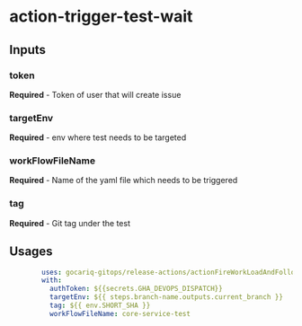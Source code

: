 # action-trigger-test-wait

## Inputs
### token
**Required** - Token of user that will create issue
### targetEnv
**Required** - env where test needs to be targeted
### workFlowFileName
**Required** - Name of the yaml file which needs to be triggered
### tag
**Required** - Git tag under the test


## Usages
```yaml
        uses: gocariq-gitops/release-actions/actionFireWorkLoadAndFollow@main
        with:
          authToken: ${{secrets.GHA_DEVOPS_DISPATCH}}
          targetEnv: ${{ steps.branch-name.outputs.current_branch }}
          tag: ${{ env.SHORT_SHA }}
          workFlowFileName: core-service-test
```
